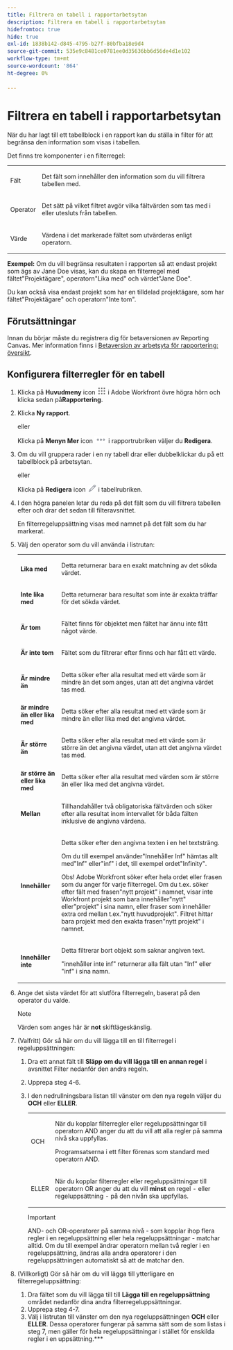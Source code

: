 ```yaml
---
title: Filtrera en tabell i rapportarbetsytan
description: Filtrera en tabell i rapportarbetsytan
hidefromtoc: true
hide: true
exl-id: 1838b142-d845-4795-b27f-80bfba18e9d4
source-git-commit: 535e9c8481ce0781ee0d35636bb6d56de4d1e102
workflow-type: tm+mt
source-wordcount: '864'
ht-degree: 0%

---
```


# Filtrera en tabell i rapportarbetsytan

När du har lagt till ett tabellblock i en rapport kan du ställa in filter för att begränsa den information som visas i tabellen.

Det finns tre komponenter i en filterregel:

<table style="table-layout:auto"> 
 <col> 
 <col> 
 <tbody> 
  <tr> 
   <td role="rowheader">Fält</td> 
   <td> <p>Det fält som innehåller den information som du vill filtrera tabellen med.</p> </td> 
  </tr> 
  <tr> 
   <td role="rowheader">Operator</td> 
   <td> <p>Det sätt på vilket filtret avgör vilka fältvärden som tas med i eller utesluts från tabellen. </p> </td> 
  </tr> 
  <tr> 
   <td role="rowheader">Värde</td> 
   <td> <p>Värdena i det markerade fältet som utvärderas enligt operatorn.</p> </td> 
  </tr> 
 </tbody> 
</table>

**Exempel:** Om du vill begränsa resultaten i rapporten så att endast projekt som ägs av Jane Doe visas, kan du skapa en filterregel med fältet&quot;Projektägare&quot;, operatorn&quot;Lika med&quot; och värdet&quot;Jane Doe&quot;.

Du kan också visa endast projekt som har en tilldelad projektägare, som har fältet&quot;Projektägare&quot; och operatorn&quot;Inte tom&quot;.

## Förutsättningar

Innan du börjar måste du registrera dig för betaversionen av Reporting Canvas. Mer information finns i [Betaversion av arbetsyta för rapportering: översikt](/help/quicksilver/product-announcements/betas/canvas-dashboards-beta/reporting-canvas-beta-overview.md).

## Konfigurera filterregler för en tabell

1. Klicka på **Huvudmeny** icon ![](assets/main-menu-icon.png) i Adobe Workfront övre högra hörn och klicka sedan på&#x200B;**Rapportering**.

1. Klicka **Ny rapport**.

   eller

   Klicka på **Menyn Mer** icon ![](assets/more-icon.png) i rapportrubriken väljer du **Redigera**.

1. Om du vill gruppera rader i en ny tabell drar eller dubbelklickar du på ett tabellblock på arbetsytan.

   eller

   Klicka på **Redigera** icon ![](assets/edit-icon.png) i tabellrubriken.

1. I den högra panelen letar du reda på det fält som du vill filtrera tabellen efter och drar det sedan till filteravsnittet.

   En filterregeluppsättning visas med namnet på det fält som du har markerat.

1. Välj den operator som du vill använda i listrutan:

   <table style="table-layout:auto"> 
    <col> 
    <col> 
    <tbody> 
     <tr> 
      <td role="rowheader"><strong>Lika med</strong> </td> 
      <td> <p>Detta returnerar bara en exakt matchning av det sökda värdet.</p> </td> 
     </tr> 
     <tr> 
      <td role="rowheader"><strong>Inte lika med</strong> </td> 
      <td> <p>Detta returnerar bara resultat som inte är exakta träffar för det sökda värdet.</p> </td> 
     </tr> 
     <tr> 
      <td role="rowheader"><strong>Är tom</strong> </td> 
      <td> <p>Fältet finns för objektet men fältet har ännu inte fått något värde.</p> </td> 
     </tr> 
     <tr> 
      <td role="rowheader"><strong>Är inte tom</strong> </td> 
      <td> <p>Fältet som du filtrerar efter finns och har fått ett värde.</p> </td> 
     </tr> 
     <tr> 
      <td role="rowheader"><strong>Är mindre än</strong> </td> 
      <td> <p>Detta söker efter alla resultat med ett värde som är mindre än det som anges, utan att det angivna värdet tas med.</p> </td> 
     </tr> 
     <tr> 
      <td role="rowheader"><strong>är mindre än eller lika med</strong> </td> 
      <td> <p>Detta söker efter alla resultat med ett värde som är mindre än eller lika med det angivna värdet.</p> </td> 
     </tr> 
     <tr> 
      <td role="rowheader"><strong>Är större än</strong> </td> 
      <td> <p>Detta söker efter alla resultat med ett värde som är större än det angivna värdet, utan att det angivna värdet tas med.</p> </td> 
     </tr> 
     <tr> 
      <td role="rowheader"><strong>är större än eller lika med</strong> </td> 
      <td> <p>Detta söker efter alla resultat med värden som är större än eller lika med det angivna värdet.</p> </td> 
     </tr> 
     <tr> 
      <td role="rowheader"><strong>Mellan</strong> </td> 
      <td> <p>Tillhandahåller två obligatoriska fältvärden och söker efter alla resultat inom intervallet för båda fälten inklusive de angivna värdena.</p> </td> 
     </tr> 
     <tr> 
      <td role="rowheader"><strong>Innehåller</strong> </td> 
      <td> <p>Detta söker efter den angivna texten i en hel textsträng.</p> <p>Om du till exempel använder"Innehåller Inf" hämtas allt med"Inf" eller"inf" i det, till exempel ordet"Infinity".</p> <p>Obs! Adobe Workfront söker efter hela ordet eller frasen som du anger för varje filterregel. Om du t.ex. söker efter fält med frasen"nytt projekt" i namnet, visar inte Workfront projekt som bara innehåller"nytt" eller"projekt" i sina namn, eller fraser som innehåller extra ord mellan t.ex."nytt huvudprojekt". Filtret hittar bara projekt med den exakta frasen"nytt projekt" i namnet.</p> </td> 
     </tr> 
     <tr> 
      <td role="rowheader"><strong>Innehåller inte</strong> </td> 
      <td> <p>Detta filtrerar bort objekt som saknar angiven text.</p> <p>"innehåller inte inf" returnerar alla fält utan "Inf" eller "inf" i sina namn.</p> </td> 
     </tr> 
    </tbody> 
   </table>

1. Ange det sista värdet för att slutföra filterregeln, baserat på den operator du valde.

   >[!NOTE]
   >
   >Värden som anges här är **not** skiftlägeskänslig.

1. (Valfritt) Gör så här om du vill lägga till en till filterregel i regeluppsättningen:

   1. Dra ett annat fält till **Släpp om du vill lägga till en annan regel** i avsnittet Filter nedanför den andra regeln.
   1. Upprepa steg 4-6.
   1. I den nedrullningsbara listan till vänster om den nya regeln väljer du **OCH** eller **ELLER**.

      <table style="table-layout:auto"> 
       <col> 
       </col> 
       <col> 
       </col> 
       <tbody> 
        <tr> 
         <td role="rowheader"> <p>OCH</p> </td> 
         <td> <p>När du kopplar filterregler eller regeluppsättningar till operatorn AND anger du att du vill att alla regler på samma nivå ska uppfyllas.</p> <p>Programsatserna i ett filter förenas som standard med operatorn AND.</p> </td> 
        </tr> 
        <tr> 
         <td role="rowheader"> <p>ELLER</p> </td> 
         <td> <p>När du kopplar filterregler eller regeluppsättningar till operatorn OR anger du att du vill <strong>minst</strong> en regel - eller regeluppsättning - på den nivån ska uppfyllas.</p> </td> 
        </tr> 
       </tbody> 
      </table>

      >[!IMPORTANT]
      >
      >AND- och OR-operatorer på samma nivå - som kopplar ihop flera regler i en regeluppsättning eller hela regeluppsättningar - matchar alltid. Om du till exempel ändrar operatorn mellan två regler i en regeluppsättning, ändras alla andra operatorer i den regeluppsättningen automatiskt så att de matchar den.

1. (Villkorligt) Gör så här om du vill lägga till ytterligare en filterregeluppsättning:

   1. Dra fältet som du vill lägga till till **Lägga till en regeluppsättning** området nedanför dina andra filterregeluppsättningar.
   1. Upprepa steg 4-7.
   1. Välj i listrutan till vänster om den nya regeluppsättningen **OCH** eller **ELLER**. Dessa operatorer fungerar på samma sätt som de som listas i steg 7, men gäller för hela regeluppsättningar i stället för enskilda regler i en uppsättning.***
